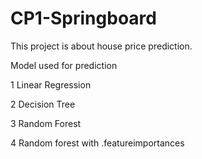 # CP1-Springboard 


This project is about house price prediction.

Model used for prediction

1 Linear Regression 

2 Decision Tree  

3 Random Forest

4 Random forest with .featureimportances

